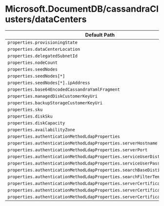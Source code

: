# Microsoft.DocumentDB/cassandraClusters/dataCenters

| Default Path | Alias |
|---|---|
| `properties.provisioningState` | `Microsoft.DocumentDB/cassandraClusters/dataCenters/provisioningState` |
| `properties.dataCenterLocation` | `Microsoft.DocumentDB/cassandraClusters/dataCenters/dataCenterLocation` |
| `properties.delegatedSubnetId` | `Microsoft.DocumentDB/cassandraClusters/dataCenters/delegatedSubnetId` |
| `properties.nodeCount` | `Microsoft.DocumentDB/cassandraClusters/dataCenters/nodeCount` |
| `properties.seedNodes` | `Microsoft.DocumentDB/cassandraClusters/dataCenters/seedNodes` |
| `properties.seedNodes[*]` | `Microsoft.DocumentDB/cassandraClusters/dataCenters/seedNodes[*]` |
| `properties.seedNodes[*].ipAddress` | `Microsoft.DocumentDB/cassandraClusters/dataCenters/seedNodes[*].ipAddress` |
| `properties.base64EncodedCassandraYamlFragment` | `Microsoft.DocumentDB/cassandraClusters/dataCenters/base64EncodedCassandraYamlFragment` |
| `properties.managedDiskCustomerKeyUri` | `Microsoft.DocumentDB/cassandraClusters/dataCenters/managedDiskCustomerKeyUri` |
| `properties.backupStorageCustomerKeyUri` | `Microsoft.DocumentDB/cassandraClusters/dataCenters/backupStorageCustomerKeyUri` |
| `properties.sku` | `Microsoft.DocumentDB/cassandraClusters/dataCenters/sku` |
| `properties.diskSku` | `Microsoft.DocumentDB/cassandraClusters/dataCenters/diskSku` |
| `properties.diskCapacity` | `Microsoft.DocumentDB/cassandraClusters/dataCenters/diskCapacity` |
| `properties.availabilityZone` | `Microsoft.DocumentDB/cassandraClusters/dataCenters/availabilityZone` |
| `properties.authenticationMethodLdapProperties` | `Microsoft.DocumentDB/cassandraClusters/dataCenters/authenticationMethodLdapProperties` |
| `properties.authenticationMethodLdapProperties.serverHostname` | `Microsoft.DocumentDB/cassandraClusters/dataCenters/authenticationMethodLdapProperties.serverHostname` |
| `properties.authenticationMethodLdapProperties.serverPort` | `Microsoft.DocumentDB/cassandraClusters/dataCenters/authenticationMethodLdapProperties.serverPort` |
| `properties.authenticationMethodLdapProperties.serviceUserDistinguishedName` | `Microsoft.DocumentDB/cassandraClusters/dataCenters/authenticationMethodLdapProperties.serviceUserDistinguishedName` |
| `properties.authenticationMethodLdapProperties.serviceUserPassword` | `Microsoft.DocumentDB/cassandraClusters/dataCenters/authenticationMethodLdapProperties.serviceUserPassword` |
| `properties.authenticationMethodLdapProperties.searchBaseDistinguishedName` | `Microsoft.DocumentDB/cassandraClusters/dataCenters/authenticationMethodLdapProperties.searchBaseDistinguishedName` |
| `properties.authenticationMethodLdapProperties.searchFilterTemplate` | `Microsoft.DocumentDB/cassandraClusters/dataCenters/authenticationMethodLdapProperties.searchFilterTemplate` |
| `properties.authenticationMethodLdapProperties.serverCertificates` | `Microsoft.DocumentDB/cassandraClusters/dataCenters/authenticationMethodLdapProperties.serverCertificates` |
| `properties.authenticationMethodLdapProperties.serverCertificates[*]` | `Microsoft.DocumentDB/cassandraClusters/dataCenters/authenticationMethodLdapProperties.serverCertificates[*]` |
| `properties.authenticationMethodLdapProperties.serverCertificates[*].pem` | `Microsoft.DocumentDB/cassandraClusters/dataCenters/authenticationMethodLdapProperties.serverCertificates[*].pem` |

